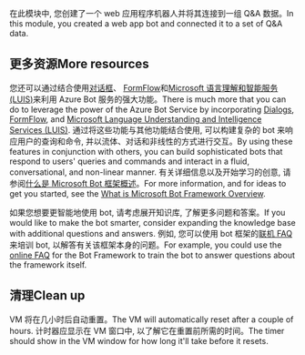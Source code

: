 <span data-ttu-id="61b51-101">在此模块中, 您创建了一个 web 应用程序机器人并将其连接到一组 Q&A 数据。</span><span class="sxs-lookup"><span data-stu-id="61b51-101">In this module, you created a web app bot and connected it to a set of Q&A data.</span></span> 

## <a name="more-resources"></a><span data-ttu-id="61b51-102">更多资源</span><span class="sxs-lookup"><span data-stu-id="61b51-102">More resources</span></span>

<span data-ttu-id="61b51-103">您还可以通过结合使用[对话框](http://aihelpwebsite.com/Blog/EntryId/9/Introduction-To-Using-Dialogs-With-The-Microsoft-Bot-Framework)、 [FormFlow](https://blogs.msdn.microsoft.com/uk_faculty_connection/2016/07/14/building-a-microsoft-bot-using-microsoft-bot-framework-using-formflow/)和[Microsoft 语言理解和智能服务 (LUIS)](https://docs.botframework.com/node/builder/guides/understanding-natural-language/)来利用 Azure Bot 服务的强大功能。</span><span class="sxs-lookup"><span data-stu-id="61b51-103">There is much more that you can do to leverage the power of the Azure Bot Service by incorporating [Dialogs](http://aihelpwebsite.com/Blog/EntryId/9/Introduction-To-Using-Dialogs-With-The-Microsoft-Bot-Framework), [FormFlow](https://blogs.msdn.microsoft.com/uk_faculty_connection/2016/07/14/building-a-microsoft-bot-using-microsoft-bot-framework-using-formflow/), and [Microsoft Language Understanding and Intelligence Services (LUIS)](https://docs.botframework.com/node/builder/guides/understanding-natural-language/).</span></span> <span data-ttu-id="61b51-104">通过将这些功能与其他功能结合使用, 可以构建复杂的 bot 来响应用户的查询和命令, 并以流体、对话和非线性的方式进行交互。</span><span class="sxs-lookup"><span data-stu-id="61b51-104">By using these features in conjunction with others, you can build sophisticated bots that respond to users' queries and commands and interact in a fluid, conversational, and non-linear manner.</span></span> <span data-ttu-id="61b51-105">有关详细信息以及开始学习的创意, 请参阅[什么是 Microsoft Bot 框架概述](https://blogs.msdn.microsoft.com/uk_faculty_connection/2016/04/05/what-is-microsoft-bot-framework-overview/)。</span><span class="sxs-lookup"><span data-stu-id="61b51-105">For more information, and for ideas to get you started, see the [What is Microsoft Bot Framework Overview](https://blogs.msdn.microsoft.com/uk_faculty_connection/2016/04/05/what-is-microsoft-bot-framework-overview/).</span></span> 

<span data-ttu-id="61b51-106">如果您想要更智能地使用 bot, 请考虑展开知识库, 了解更多问题和答案。</span><span class="sxs-lookup"><span data-stu-id="61b51-106">If you would like to make the bot smarter, consider expanding the knowledge base with additional questions and answers.</span></span> <span data-ttu-id="61b51-107">例如, 您可以使用 bot 框架的[联机 FAQ](https://docs.microsoft.com/azure/bot-service/bot-service-resources-bot-framework-faq?view=azure-bot-service-3.0)来培训 bot, 以解答有关该框架本身的问题。</span><span class="sxs-lookup"><span data-stu-id="61b51-107">For example, you could use the [online FAQ](https://docs.microsoft.com/azure/bot-service/bot-service-resources-bot-framework-faq?view=azure-bot-service-3.0) for the Bot Framework to train the bot to answer questions about the framework itself.</span></span>

## <a name="clean-up"></a><span data-ttu-id="61b51-108">清理</span><span class="sxs-lookup"><span data-stu-id="61b51-108">Clean up</span></span>

<span data-ttu-id="61b51-109">VM 将在几小时后自动重置。</span><span class="sxs-lookup"><span data-stu-id="61b51-109">The VM will automatically reset after a couple of hours.</span></span> <span data-ttu-id="61b51-110">计时器应显示在 VM 窗口中, 以了解它在重置前所需的时间。</span><span class="sxs-lookup"><span data-stu-id="61b51-110">The timer should show in the VM window for how long it'll take before it resets.</span></span>